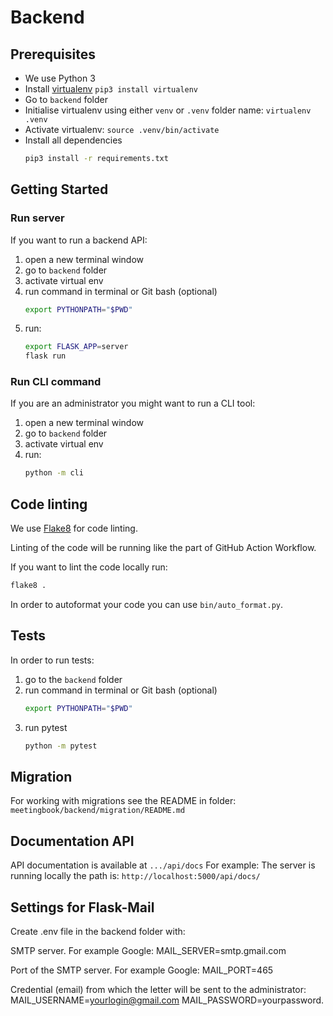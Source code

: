 # Backend

## Prerequisites

- We use Python 3
- Install [virtualenv](https://virtualenv.pypa.io/en/latest/index.html) `pip3 install virtualenv`
- Go to `backend` folder
- Initialise virtualenv using either `venv` or `.venv` folder name: `virtualenv .venv`
- Activate virtualenv: `source .venv/bin/activate`
- Install all dependencies
    ```bash
    pip3 install -r requirements.txt   
    ```

## Getting Started

### Run server

If you want to run a backend API:

1. open a new terminal window
2. go to `backend` folder
3. activate virtual env 
4. run command in terminal or Git bash (optional)
    ```bash
    export PYTHONPATH="$PWD"
    ```
5. run:
    ```bash
    export FLASK_APP=server
    flask run
   
    ```

### Run CLI command

If you are an administrator you might want to run a CLI tool:

1. open a new terminal window
2. go to `backend` folder
3. activate virtual env
4. run:
    ```bash
    python -m cli
    ```

## Code linting

We use [Flake8](https://flake8.pycqa.org/en/2.5.5/index.html) for code linting.

Linting of the code will be running like the part of GitHub Action Workflow.

If you want to lint the code locally run:
```bash
flake8 .
```

In order to autoformat your code you can use `bin/auto_format.py`.

## Tests

In order to run tests:
1. go to the `backend` folder
2. run command in terminal or Git bash (optional)
    ```bash
    export PYTHONPATH="$PWD"
    ```
3. run pytest
    ```bash
    python -m pytest
    ```

## Migration

For working with migrations see the README in folder: `meetingbook/backend/migration/README.md`


## Documentation API

API documentation is available at ```.../api/docs```
For example: 
The server is running locally the path is: ```http://localhost:5000/api/docs/```

## Settings for Flask-Mail

Create .env file in the backend folder with:

SMTP server. For example Google:
    MAIL_SERVER=smtp.gmail.com

Port of the SMTP server. For example Google:
    MAIL_PORT=465

Credential (email) from which the letter will be sent to the administrator:
    MAIL_USERNAME=yourlogin@gmail.com 
    MAIL_PASSWORD=yourpassword.
